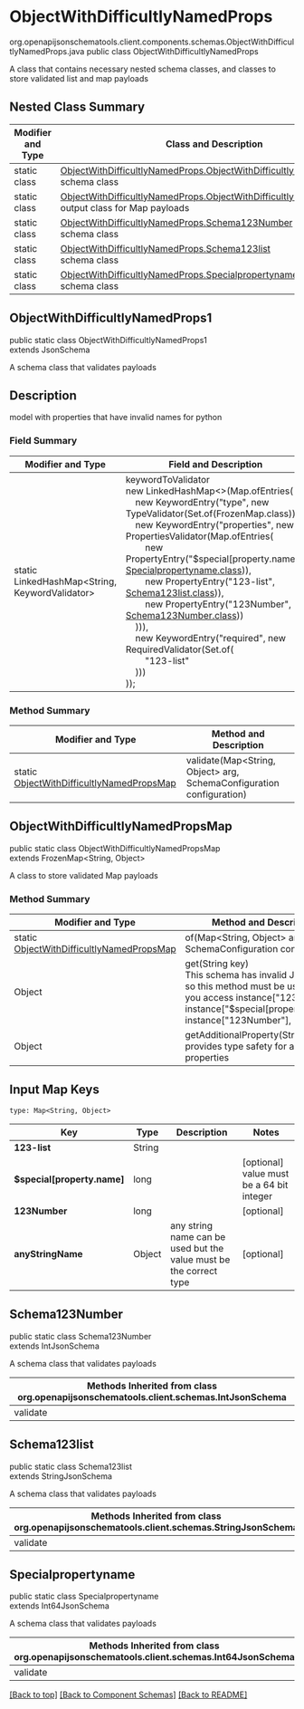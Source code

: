 # ObjectWithDifficultlyNamedProps
org.openapijsonschematools.client.components.schemas.ObjectWithDifficultlyNamedProps.java
public class ObjectWithDifficultlyNamedProps

A class that contains necessary nested schema classes, and classes to store validated list and map payloads

## Nested Class Summary
| Modifier and Type | Class and Description |
| ----------------- | ---------------------- |
| static class | [ObjectWithDifficultlyNamedProps.ObjectWithDifficultlyNamedProps1](#objectwithdifficultlynamedprops1)<br> schema class |
| static class | [ObjectWithDifficultlyNamedProps.ObjectWithDifficultlyNamedPropsMap](#objectwithdifficultlynamedpropsmap)<br> output class for Map payloads |
| static class | [ObjectWithDifficultlyNamedProps.Schema123Number](#schema123number)<br> schema class |
| static class | [ObjectWithDifficultlyNamedProps.Schema123list](#schema123list)<br> schema class |
| static class | [ObjectWithDifficultlyNamedProps.Specialpropertyname](#specialpropertyname)<br> schema class |

## ObjectWithDifficultlyNamedProps1
public static class ObjectWithDifficultlyNamedProps1<br>
extends JsonSchema

A schema class that validates payloads

## Description
model with properties that have invalid names for python
### Field Summary
| Modifier and Type | Field and Description |
| ----------------- | ---------------------- |
| static LinkedHashMap<String, KeywordValidator> |keywordToValidator<br/>new LinkedHashMap<>(Map.ofEntries(<br/>&nbsp;&nbsp;&nbsp;&nbsp;new KeywordEntry("type", new TypeValidator(Set.of(FrozenMap.class))),<br/>&nbsp;&nbsp;&nbsp;&nbsp;new KeywordEntry("properties", new PropertiesValidator(Map.ofEntries(<br>&nbsp;&nbsp;&nbsp;&nbsp;&nbsp;&nbsp;&nbsp;&nbsp;new PropertyEntry("$special[property.name]", [Specialpropertyname.class](#specialpropertyname))),<br>&nbsp;&nbsp;&nbsp;&nbsp;&nbsp;&nbsp;&nbsp;&nbsp;new PropertyEntry("123-list", [Schema123list.class](#schema123list))),<br>&nbsp;&nbsp;&nbsp;&nbsp;&nbsp;&nbsp;&nbsp;&nbsp;new PropertyEntry("123Number", [Schema123Number.class](#schema123number)))<br>&nbsp;&nbsp;&nbsp;&nbsp;))),<br>&nbsp;&nbsp;&nbsp;&nbsp;new KeywordEntry("required", new RequiredValidator(Set.of(<br>&nbsp;&nbsp;&nbsp;&nbsp;&nbsp;&nbsp;&nbsp;&nbsp;"123-list"<br>&nbsp;&nbsp;&nbsp;&nbsp;)))<br>)); |

### Method Summary
| Modifier and Type | Method and Description |
| ----------------- | ---------------------- |
| static [ObjectWithDifficultlyNamedPropsMap](#objectwithdifficultlynamedpropsmap) | validate(Map<String, Object> arg, SchemaConfiguration configuration) |

## ObjectWithDifficultlyNamedPropsMap
public static class ObjectWithDifficultlyNamedPropsMap<br>
extends FrozenMap<String, Object>

A class to store validated Map payloads

### Method Summary
| Modifier and Type | Method and Description |
| ----------------- | ---------------------- |
| static [ObjectWithDifficultlyNamedPropsMap](#objectwithdifficultlynamedpropsmap) | of(Map<String, Object> arg, SchemaConfiguration configuration) |
| Object | get(String key)<br>This schema has invalid Java names so this method must be used when you access instance["123-list"], instance["$special[property.name]"], instance["123Number"],  |
| Object | getAdditionalProperty(String name)<br>provides type safety for additional properties |

## Input Map Keys
```
type: Map<String, Object>
```
| Key | Type |  Description | Notes |
| --- | ---- | ------------ | ----- |
| **123-list** | String |  | |
| **$special[property.name]** | long |  | [optional] value must be a 64 bit integer |
| **123Number** | long |  | [optional] |
| **anyStringName** | Object | any string name can be used but the value must be the correct type | [optional] |

## Schema123Number
public static class Schema123Number<br>
extends IntJsonSchema

A schema class that validates payloads

| Methods Inherited from class org.openapijsonschematools.client.schemas.IntJsonSchema |
| ------------------------------------------------------------------ |
| validate                                                           |

## Schema123list
public static class Schema123list<br>
extends StringJsonSchema

A schema class that validates payloads

| Methods Inherited from class org.openapijsonschematools.client.schemas.StringJsonSchema |
| ------------------------------------------------------------------ |
| validate                                                           |

## Specialpropertyname
public static class Specialpropertyname<br>
extends Int64JsonSchema

A schema class that validates payloads

| Methods Inherited from class org.openapijsonschematools.client.schemas.Int64JsonSchema |
| ------------------------------------------------------------------ |
| validate                                                           |

[[Back to top]](#top) [[Back to Component Schemas]](../../../README.md#Component-Schemas) [[Back to README]](../../../README.md)
